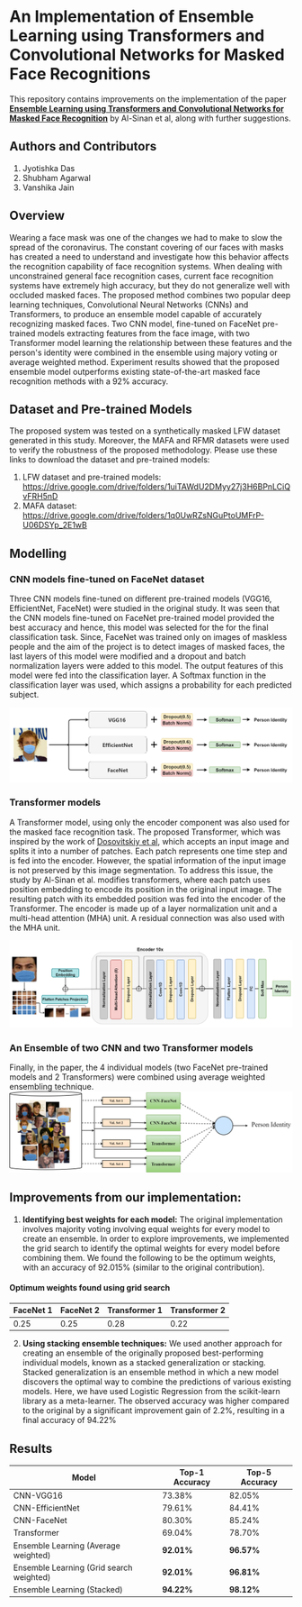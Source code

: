 # An Implementation of Ensemble Learning using Transformers and Convolutional Networks for Masked Face Recognitions
This repository contains improvements on the implementation of the paper **[Ensemble Learning using Transformers and Convolutional Networks for Masked Face Recognition](https://arxiv.org/abs/2210.04816)** by Al-Sinan et al, along with further suggestions.
## Authors and Contributors
1. Jyotishka Das
2. Shubham Agarwal
3. Vanshika Jain

## Overview
Wearing a face mask was one of the changes we had to make to slow the spread of the coronavirus. The constant covering of our faces with masks has created a need to understand and investigate how this behavior affects the recognition capability of face recognition systems. When dealing with unconstrained general face recognition cases, current face recognition systems have extremely high accuracy, but they do not generalize well with occluded masked faces. The proposed method combines two popular deep learning techniques, Convolutional Neural Networks (CNNs) and Transformers, to produce an ensemble model capable of accurately recognizing masked faces. Two CNN model, fine-tuned on FaceNet pre-trained models extracting features from the face image, with two Transformer model learning the relationship between these features and the person's identity were combined in the ensemble using majory voting or average weighted method. Experiment results showed that the proposed ensemble model outperforms existing state-of-the-art masked face recognition methods with a 92% accuracy.

## Dataset and Pre-trained Models
The proposed system was tested on a synthetically masked LFW dataset generated in this study. Moreover, the MAFA and RFMR datasets were used to verify the robustness of the proposed methodology.
Please use these links to download the dataset and pre-trained models:
1. LFW dataset and pre-trained models:  https://drive.google.com/drive/folders/1uiTAWdU2DMyy27j3H6BPnLCiQvFRH5nD
2. MAFA dataset: https://drive.google.com/drive/folders/1q0UwRZsNGuPtoUMFrP-U06DSYp_2E1wB


## Modelling
### CNN models fine-tuned on FaceNet dataset 
Three CNN models fine-tuned on different pre-trained models (VGG16, EfficientNet, FaceNet) were studied in the original study. It was seen that the CNN models fine-tuned on FaceNet pre-trained model provided the best accuracy and hence, this model was selected for the for the final classification task. Since, FaceNet was trained only on images of maskless people and the aim of the project is to detect images of masked faces, the last layers of this model were modified and a dropout and batch normalization layers were added to this model. The output features of this model were fed into the classification layer. A Softmax function in the classification layer was used, which assigns a probability for each predicted subject.

![Alt text](cnn_models.png?raw=true)

### Transformer models 
A Transformer model, using only the encoder component was also used for the masked face recognition task. The proposed Transformer, which was inspired by the work of [Dosovitskiy et al](https://arxiv.org/abs/2010.11929), which accepts an input image and splits it into a number of patches. Each patch represents one time step and is fed into the encoder. However, the spatial information of the input image is not preserved by this image segmentation. To address this issue, the study by Al-Sinan et al. modifies transformers, where each patch uses position embedding to encode its position in the original input image. The resulting patch with its embedded position was fed into the encoder of the Transformer. The encoder is made up of a layer normalization unit and a multi-head attention (MHA) unit. A residual connection was also used with the MHA unit.

![Alt text](transformer.png?raw=true)

### An Ensemble of two CNN and two Transformer models
Finally, in the paper, the 4 individual models (two FaceNet pre-trained models and 2 Transformers) were combined using average weighted ensembling technique. 
![Alt text](ensemble.png?raw=true)

## Improvements from our implementation:

1. <b>Identifying best weights for each model:</b> The original implementation involves majority voting involving equal weights for every model to create an ensemble. In order to explore improvements, we implemented the grid search to identify the optimal weights for every model before combining them. We found the following to be the optimum weights, with an accuracy of 92.015\% (similar to the original contribution). 
  
  #### Optimum weights found using grid search
 | FaceNet 1 | FaceNet 2| Transformer 1 | Transformer 2 
| -- | -- | -- | -- |
0.25 | 0.25 | 0.28 | 0.22 |

2. <b>Using stacking ensemble techniques:</b> We used another approach for creating an ensemble of the
originally proposed best-performing individual models, known as a stacked generalization or stacking.
Stacked generalization is an ensemble method in which a new model discovers the optimal way to combine
the predictions of various existing models. Here, we have used Logistic Regression from the scikit-learn
library as a meta-learner. The observed accuracy was higher compared to the original by a significant
improvement gain of 2.2%, resulting in a final accuracy of 94.22%


## Results

| Model | Top-1 Accuracy | Top-5 Accuracy
| -- | -- | -- |
CNN-VGG16 | 73.38% | 82.05% |
CNN-EfficientNet | 79.61% | 84.41% |
CNN-FaceNet | 80.30% | 85.24% |
Transformer | 69.04% | 78.70% |
Ensemble Learning (Average weighted) | **92.01%** | **96.57%** |
Ensemble Learning (Grid search weighted) | **92.01%** | **96.81%** |
Ensemble Learning (Stacked) | **94.22%** | **98.12%** |

